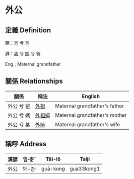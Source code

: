 # 外公
## 定義 Definition
簡：[爸](member2.md) 兮 爸

詳：[我](member1.md) 兮 [媽](member2.md) 兮 爸

Eng：Maternal grandfather

## 關係 Relationships

關係 | 稱法 | English
--- | --- | --- 
外公 兮 爸 | [外祖](member44.md) | Maternal grandfather's father
外公 兮 媽 | [外祖嫲](member45.md) | Maternal grandfather's mother
外公 兮 某 | [外嫲](member14.md) | Maternal grandfather's wife


## 稱呼 Address

漢諺 | 임·뿐ˆ | Tâi-lô | Taiji
--- | --- | --- | --- 
外公 | 꽈-겅· | guā-kong | gua33kong1 
